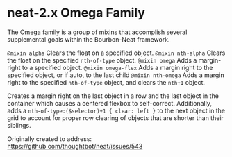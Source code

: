 # neat-2.x Omega Family
The Omega family is a group of mixins that accomplish several supplemental goals within the Bourbon-Neat framework.

`@mixin alpha` Clears the float on a specified object.
`@mixin nth-alpha` Clears the float on the specified `nth-of-type` object.
`@mixin omega` Adds a margin-right to a specified object.
`@mixin omega-flex` Adds a margin right to the specified object, or if auto, to the last child
`@mixin nth-omega` Adds a margin right to the specified `nth-of-type` object, and clears the `nth+1` object.

Creates a margin right on the last object in a row and the last object in the container which causes a centered flexbox to self-correct. Additionally, adds a `nth-of-type:($selector)+1 { clear: left }` to the next object in the grid to account for proper row clearing of objects that are shorter than their siblings.

Originally created to address: https://github.com/thoughtbot/neat/issues/543
